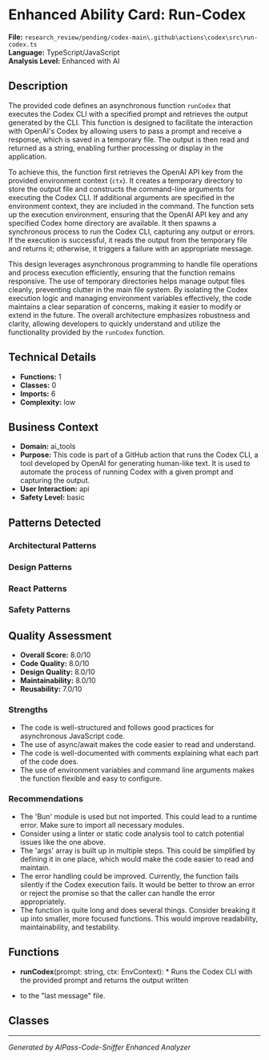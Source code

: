 # Enhanced Ability Card: Run-Codex

**File:** `research_review/pending/codex-main\.github\actions\codex\src\run-codex.ts`  
**Language:** TypeScript/JavaScript  
**Analysis Level:** Enhanced with AI

## Description

The provided code defines an asynchronous function `runCodex` that executes the Codex CLI with a specified prompt and retrieves the output generated by the CLI. This function is designed to facilitate the interaction with OpenAI's Codex by allowing users to pass a prompt and receive a response, which is saved in a temporary file. The output is then read and returned as a string, enabling further processing or display in the application.

To achieve this, the function first retrieves the OpenAI API key from the provided environment context (`ctx`). It creates a temporary directory to store the output file and constructs the command-line arguments for executing the Codex CLI. If additional arguments are specified in the environment context, they are included in the command. The function sets up the execution environment, ensuring that the OpenAI API key and any specified Codex home directory are available. It then spawns a synchronous process to run the Codex CLI, capturing any output or errors. If the execution is successful, it reads the output from the temporary file and returns it; otherwise, it triggers a failure with an appropriate message.

This design leverages asynchronous programming to handle file operations and process execution efficiently, ensuring that the function remains responsive. The use of temporary directories helps manage output files cleanly, preventing clutter in the main file system. By isolating the Codex execution logic and managing environment variables effectively, the code maintains a clear separation of concerns, making it easier to modify or extend in the future. The overall architecture emphasizes robustness and clarity, allowing developers to quickly understand and utilize the functionality provided by the `runCodex` function.

## Technical Details

- **Functions:** 1
- **Classes:** 0
- **Imports:** 6
- **Complexity:** low




## Business Context

- **Domain:** ai_tools
- **Purpose:** This code is part of a GitHub action that runs the Codex CLI, a tool developed by OpenAI for generating human-like text. It is used to automate the process of running Codex with a given prompt and capturing the output.
- **User Interaction:** api
- **Safety Level:** basic



## Patterns Detected

### Architectural Patterns


### Design Patterns


### React Patterns


### Safety Patterns




## Quality Assessment

- **Overall Score:** 8.0/10
- **Code Quality:** 8.0/10
- **Design Quality:** 8.0/10
- **Maintainability:** 8.0/10
- **Reusability:** 7.0/10

### Strengths
- The code is well-structured and follows good practices for asynchronous JavaScript code.
- The use of async/await makes the code easier to read and understand.
- The code is well-documented with comments explaining what each part of the code does.
- The use of environment variables and command line arguments makes the function flexible and easy to configure.

### Recommendations
- The 'Bun' module is used but not imported. This could lead to a runtime error. Make sure to import all necessary modules.
- Consider using a linter or static code analysis tool to catch potential issues like the one above.
- The 'args' array is built up in multiple steps. This could be simplified by defining it in one place, which would make the code easier to read and maintain.
- The error handling could be improved. Currently, the function fails silently if the Codex execution fails. It would be better to throw an error or reject the promise so that the caller can handle the error appropriately.
- The function is quite long and does several things. Consider breaking it up into smaller, more focused functions. This would improve readability, maintainability, and testability.


## Functions

- **runCodex**(prompt: string, ctx: EnvContext): * Runs the Codex CLI with the provided prompt and returns the output written
 * to the "last message" file.

## Classes



---
*Generated by AIPass-Code-Sniffer Enhanced Analyzer*
